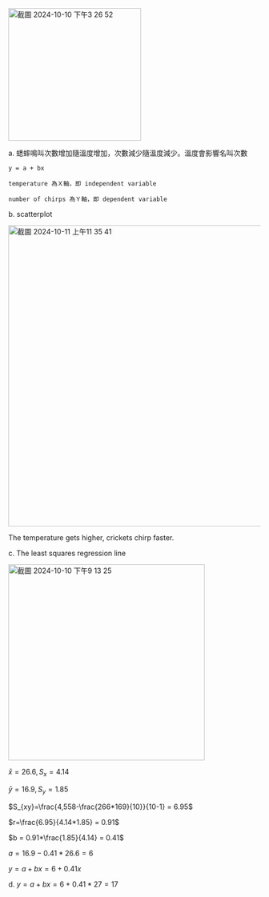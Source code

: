 <img width="265" alt="截圖 2024-10-10 下午3 26 52" src="https://github.com/user-attachments/assets/608819df-14a8-4db0-ac25-9f4fabe9a582">

a.  蟋蟀鳴叫次數增加隨溫度增加，次數減少隨溫度減少。溫度會影響名叫次數

    y = a + bx
    
    temperature 為Ｘ軸，即 independent variable 
    
    number of chirps 為Ｙ軸，即 dependent variable  
    

b.  scatterplot 

<img width="602" alt="截圖 2024-10-11 上午11 35 41" src="https://github.com/user-attachments/assets/0b2b6943-4b7b-4a4b-a242-c3738cc31041">


The temperature gets higher, crickets chirp faster.

c. The least squares regression line

<img width="392" alt="截圖 2024-10-10 下午9 13 25" src="https://github.com/user-attachments/assets/f767cd5d-8b2f-4c8b-a62b-2a82a49c4e7d">

$\bar{x}= 26.6, S_{x} = 4.14$

   $\bar{y}= 16.9, S_{y} = 1.85$
   
   $S_{xy}=\frac{4,558-\frac{266*169}{10}}{10-1} = 6.95$

   $r=\frac{6.95}{4.14*1.85} = 0.91$

   $b = 0.91*\frac{1.85}{4.14} = 0.41$

   $a = 16.9 - 0.41*26.6 = 6$

   $y = a + bx = 6 + 0.41x$
   
d. $y = a + bx = 6 + 0.41* 27 = 17$


